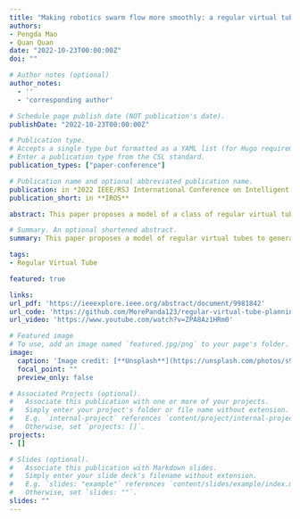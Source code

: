 ```yaml
---
title: "Making robotics swarm flow more smoothly: a regular virtual tube model"
authors:
- Pengda Mao
- Quan Quan
date: "2022-10-23T00:00:00Z"
doi: ""

# Author notes (optional)
author_notes:
  - ''
  - 'corresponding author'

# Schedule page publish date (NOT publication's date).
publishDate: "2022-10-23T00:00:00Z"

# Publication type.
# Accepts a single type but formatted as a YAML list (for Hugo requirements).
# Enter a publication type from the CSL standard.
publication_types: ["paper-conference"]

# Publication name and optional abbreviated publication name.
publication: in *2022 IEEE/RSJ International Conference on Intelligent Robots and Systems*
publication_short: in **IROS**

abstract: This paper proposes a model of a class of regular virtual tubes that can generate safe, feasible, and smooth space for a robotics swarm in an obstacle-dense environment, especially for a drone swarm based on the flocking model. The regular principles are first proposed, and the regular conditions are then formulated based on the principles. A method to obtain a regular virtual tube is also presented based on trajectory planning and regular conditions. The proposed method's effectiveness and robustness are comprehensively demonstrated in a simulation environment with random obstacles.

# Summary. An optional shortened abstract.
summary: This paper proposes a model of regular virtual tubes to generate safe and smooth paths for drone swarms in obstacle-dense environments, introduces regular principles and conditions, presents a method for obtaining these tubes through trajectory planning, and validates the method's effectiveness and robustness via simulations with random obstacles.

tags:
- Regular Virtual Tube

featured: true

links:
url_pdf: 'https://ieeexplore.ieee.org/abstract/document/9981842'
url_code: 'https://github.com/MorePanda123/regular-virtual-tube-planning'
url_video: 'https://www.youtube.com/watch?v=ZPA8Az1HRm0'

# Featured image
# To use, add an image named `featured.jpg/png` to your page's folder. 
image:
  caption: 'Image credit: [**Unsplash**](https://unsplash.com/photos/s9CC2SKySJM)'
  focal_point: ""
  preview_only: false

# Associated Projects (optional).
#   Associate this publication with one or more of your projects.
#   Simply enter your project's folder or file name without extension.
#   E.g. `internal-project` references `content/project/internal-project/index.md`.
#   Otherwise, set `projects: []`.
projects:
- []

# Slides (optional).
#   Associate this publication with Markdown slides.
#   Simply enter your slide deck's filename without extension.
#   E.g. `slides: "example"` references `content/slides/example/index.md`.
#   Otherwise, set `slides: ""`.
slides: ""
---
```

